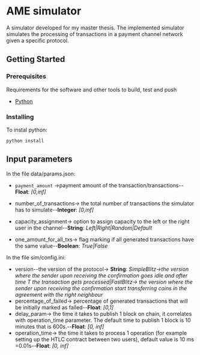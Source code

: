 # AME simulator

A simulator developed for my master thesis.
The implemented simulator simulates the processing of transactions in a payment channel network given a specific protocol.




## Getting Started

### Prerequisites

Requirements for the software and other tools to build, test and push 
- [Python](https://www.python.org/downloads/)



### Installing

To instal python:
    
    python install 


## Input parameters

In the file data/params.json:

-  `payment_amount` ->payment amount of the transaction/transactions--**Float**: *[0,inf]*
-  number_of_transactions-> the total number of transactions the simulator has to simulate--**Integer**: *[0,inf]*

-  capacity_assignment-> option to assign capacity to the left or the right user in the channel--**String**: *Left|Right|Random|Default*
- one_amount_for_all_txs-> flag marking if all generated transactions have the same value--**Boolean**: *True|False*

In the file sim/config.ini:

- version--the version of the protocol-> **String**: *SimpleBlitz->the version where the sender upon receiving the confirmation goes idle and after time T the transaction gets processed|FastBlitz-> the version where the sender upon receiving the confirmation start transferring coins in the agreement with the right neighbour*
- percentage_of_failed-> percentage of generated transactions that will be initially marked as failed--**Float**: *[0,1]*
- delay_param-> the time it takes to publish 1 block on chain, it correlates with operation_time parameter. The default time to publish 1 block is 10 minutes that is 600s.--**Float**: *[0, inf]*
- operation_time-> the time it takes to process 1 operation (for example setting up the HTLC contract between two users), default value is 10 ms =0.01s--**Float**: *[0, inf]*
